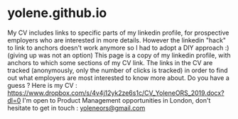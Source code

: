 # yolene.github.io
My CV includes links to specific parts of my linkedin profile, for prospective employers who are interested in more details.
However the linkedin "hack" to link to anchors doesn't work anymore so I had to adopt a DIY approach :) (giving up was not an option)
This page is a copy of my linkedin profile, with anchors to which some sections of my CV link. 
The links in the CV are tracked (anonymously, only the number of clicks is tracked) in order to find out what employers are most interested to know more about.
Do you have a guess ?
Here is my CV : https://www.dropbox.com/s/4v4j12yk2ze6s1c/CV_YoleneORS_2019.docx?dl=0
I'm open to Product Management opportunities in London, don't hesitate to get in touch : yoleneors@gmail.com 

